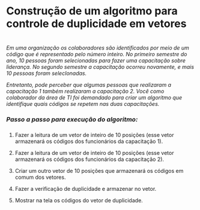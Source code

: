 # Construção de um algoritmo para controle de duplicidade em vetores
# 
*Em uma organização os colaboradores são identificados por meio de um código que é representado pelo número inteiro. No primeiro semestre do ano, 10 pessoas foram selecionadas para fazer uma capacitação sobre liderança. No segundo semestre a capacitação ocorreu novamente, e mais 10 pessoas foram selecIonadas.*

*Entretanto, pode perceber que algumas pessoas que realizaram a capacitação 1 também realizaram a capacitação 2. Você como colaborador da área de TI foi demandado para criar um algoritmo que identifique quais códigos se repetem nas duas capacitações.*

### *Passo a passo para execução do algoritmo:*
### 
1. Fazer a leitura de um vetor de inteiro de 10 posições (esse vetor armazenará os códigos dos funcionários da capacitação 1).

2. Fazer a leitura de um vetor de inteiro de 10 posições (esse vetor armazenará os códigos dos funcionários da capacitação 2).

3. Criar um outro vetor de 10 posições que armazenará os códigos em comum dos vetores.

4. Fazer a verificação de duplicidade e armazenar no vetor.

5. Mostrar na tela os códigos do vetor de duplicidade.
